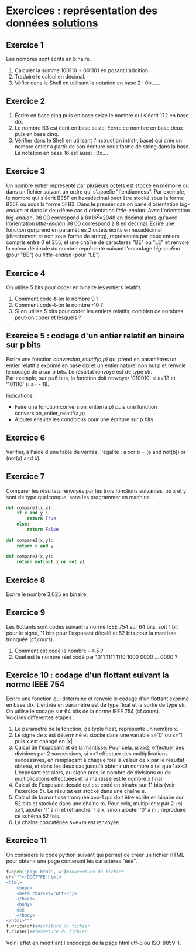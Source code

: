 # Exercices : représentation des données [solutions](https://drive.google.com/file/d/1UcjJnA53j3RJUM_rcXC51o1GoMP4tnLB/view?usp=sharing)

## Exercice 1

Les nombres sont écrits en binaire.
1. Calculer la somme 100110 + 001101 en posant l'addition.
2. Traduire le calcul en décimal.
3. Véfier dans le Shell en utilisant la notation en base 2 : 0b......

## Exercice 2

1. Écrire en base cinq puis en base seize le nombre qui s'écrit 172 en base dix.
2. Le nombre B3 est écrit en base seize. Écrire ce nombre en base deux puis en base cinq.
3. Vérifier dans le Shell en utilisant l'instruction int(str, base) qui crée un nombre entier à partir de son écriture sous forme de string dans la base. La notation en base 16 est aussi : 0x....

## Exercice 3

Un nombre entier représenté par plusieurs octets est stocké en mémoire ou dans un fichier suivant un ordre qui s'appelle "l'endianness". Par exemple, le nombre qui s'écrit B35F en hexadécimal peut être stocké sous la forme B35F ou sous la forme 5FB3.
Dans le premier cas on parle d'orientation _big-endian_ et dans le deuxième cas d'orientation _little-endian_. Avec l'orientation _big-endian_, 08 00 correspond à 8×16<sup>2</sup>=2048 en décimal alors qu'avec l'orientation _little-endian_ 08 00 correspond à 8 en décimal.
Écrire une fonction qui prend en paramètres 2 octets écrits en hexadécimal (directement et non sous forme de string), représentés par deux entiers compris entre 0 et 255, et une chaîne de caractères "BE" ou "LE" et renvoie la valeur décimale du nombre représenté suivant l'encodage _big-endian_ (pour "BE") ou _little-endian_ (pour "LE").

## Exercice 4

On utilise 5 bits pour coder en binaire les entiers relatifs.

1. Comment code-t-on le nombre 9 ?
2. Comment code-t-on le nombre -10 ?
3. Si on utilise 5 bits pour coder les entiers relatifs, combien de nombres peut-on coder et lesquels ?


## Exercice 5 : codage d'un entier relatif en binaire sur p bits

Écrire une fonction _conversion_relatif(a,p)_ qui prend en paramètres un entier relatif a exprimé en base dix et un entier naturel non nul p et renvoie le codage de a sur p bits. Le résultat renvoyé est de type str.     
Par exemple, sur p=6 bits, la fonction doit renvoyer '010010' si a=18 et '101110' si a= - 18.

Indications :
- Faire une fonction conversion_entier(a,p) puis une fonction conversion_entier_relatif(a,p)
- Ajouter ensuite les conditions pour une écriture sur p bits

## Exercice 6

Vérifier, à l'aide d'une table de vérités, l'égalité : a xor b = (a and not(b)) or (not(a) and b).


## Exercice 7

Comparer les résultats renvoyés par les trois fonctions suivantes, où x et y sont de type quelconque, sans les programmer en machine :
```python
def compare1(x,y):
    if x and y :
        return True
    else:
        return False
    
def compare2(x,y):
    return x and y

def compare3(x,y):
    return not(not x or not y)
```

## Exercice 8

Écrire le nombre 3,625 en binaire.

## Exercice 9

Les flottants sont codés suivant la norme IEEE 754 sur 64 bits, soit 1 bit pour le signe, 11 bits pour l'exposant décalé et 52 bits pour la mantisse tronquée (cf.cours).
1. Comment est codé le nombre - 4.5 ?
2. Quel est le nombre réel codé par 1011 1111 1110 1000 0000 ... 0000 ?

## Exercice 10 : codage d'un flottant suivant la norme IEEE 754

Écrire une fonction qui détermine et renvoie le codage d'un flottant exprimé en base dix. L'entrée en paramètre est de type float et la sortie de type str. On utilise le codage sur 64 bits de la norme IEEE 754 (cf.cours).    
Voici les différentes étapes :
1. Le paramètre de la fonction, de typle float, représente un nombre x.
2. Le signe de x est déterminé et stocké dans une variable s='0' ou s='1' puis x est changé en |x|
3. Calcul de l'exposant et de la mantisse. Pour cela, si x≥2, effectuer des divisions par 2 successives, si x<1 effectuer des multiplications successives, en remplaçant à chaque fois la valeur de x par le résultat obtenu, et dans les deux cas jusqu'à obtenir un nombre x tel que 1≤x<2. L'exposant est alors, au signe près, le nombre de divisions ou de multiplications effectuées et la mantisse est le nombre x final.
4. Calcul de l'exposant décalé qui est codé en binaire sur 11 bits (voir l'exercice 5). Le résultat est stocké dans une chaîne e.
5. Calcul de la mantisse tronquée x=x-1 qui doit être écrite en binaire sur 52 bits et stockée dans une chaîne m. Pour cela, multiplier x par 2 ; si x≥1, ajouter '1' à m et retrancher 1 à x, sinon ajouter '0' à m ; reproduire ce schéma 52 fois.
6. La chaîne concaténée s+e+m est renvoyée.

## Exercice 11 

On considère le code python suivant qui permet de créer un fichier HTML pour obtenir une page contenant les caractères "ééé".

```python
f=open('page.html','w')##ouverture du fichier
ch="""<!DOCTYPE html>
<html>
    <head>
    <meta charset="utf-8"/>
    </head>
    <body>
    ééé
    </body>
</html>"""
f.write(ch)##écriture du fichier
f.close()##fermeture du fichier 
```

Voir l'effet en modifiant l'encodage de la page html utf-8 ou ISO-8859-1.


